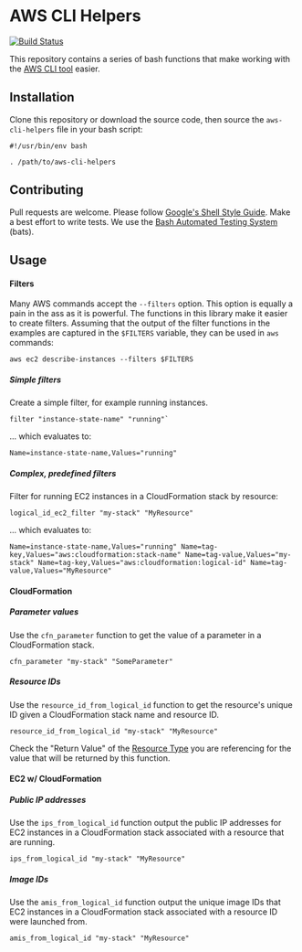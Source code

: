 # AWS CLI Helpers

[![Build Status](https://travis-ci.org/acquia/aws-cli-helpers.svg?branch=master)](https://travis-ci.org/acquia/aws-cli-helpers)

This repository contains a series of bash functions that make working with the
[AWS CLI tool](https://aws.amazon.com/cli/) easier.

## Installation

Clone this repository or download the source code, then source the
`aws-cli-helpers` file in your bash script:

```shell
#!/usr/bin/env bash

. /path/to/aws-cli-helpers
```

## Contributing

Pull requests are welcome. Please follow [Google's Shell Style Guide](https://google.github.io/styleguide/shell.xml).
Make a best effort to write tests. We use the [Bash Automated Testing System](https://github.com/sstephenson/bats) (bats).

## Usage

#### Filters

Many AWS commands accept the `--filters` option. This option is equally a pain
in the ass as it is powerful. The functions in this library make it easier to
create filters. Assuming that the output of the filter functions in the examples
are captured in the `$FILTERS` variable, they can be used in `aws` commands:

```shell
aws ec2 describe-instances --filters $FILTERS
```

##### Simple filters

Create a simple filter, for example running instances.

```shell
filter "instance-state-name" "running"`
```

... which evaluates to:

```
Name=instance-state-name,Values="running"
```

##### Complex, predefined filters

Filter for running EC2 instances in a CloudFormation stack by resource:

```shell
logical_id_ec2_filter "my-stack" "MyResource"
```

... which evaluates to:

```
Name=instance-state-name,Values="running" Name=tag-key,Values="aws:cloudformation:stack-name" Name=tag-value,Values="my-stack" Name=tag-key,Values="aws:cloudformation:logical-id" Name=tag-value,Values="MyResource"
```

#### CloudFormation

##### Parameter values

Use the `cfn_parameter` function to get the value of a parameter in a
CloudFormation stack.

```shell
cfn_parameter "my-stack" "SomeParameter"
```

##### Resource IDs

Use the `resource_id_from_logical_id` function to get the resource's unique ID
given a CloudFormation stack name and resource ID.

```shell
resource_id_from_logical_id "my-stack" "MyResource"
```

Check the "Return Value" of the [Resource Type](http://docs.aws.amazon.com/AWSCloudFormation/latest/UserGuide/aws-template-resource-type-ref.html)
you are referencing for the value that will be returned by this function.

#### EC2 w/ CloudFormation

##### Public IP addresses

Use the `ips_from_logical_id` function output the public IP addresses for EC2
instances in a CloudFormation stack associated with a resource that are running.

```shell
ips_from_logical_id "my-stack" "MyResource"
```

##### Image IDs

Use the `amis_from_logical_id` function output the unique image IDs that EC2
instances in a CloudFormation stack associated with a resource ID were launched
from.

```shell
amis_from_logical_id "my-stack" "MyResource"
```
